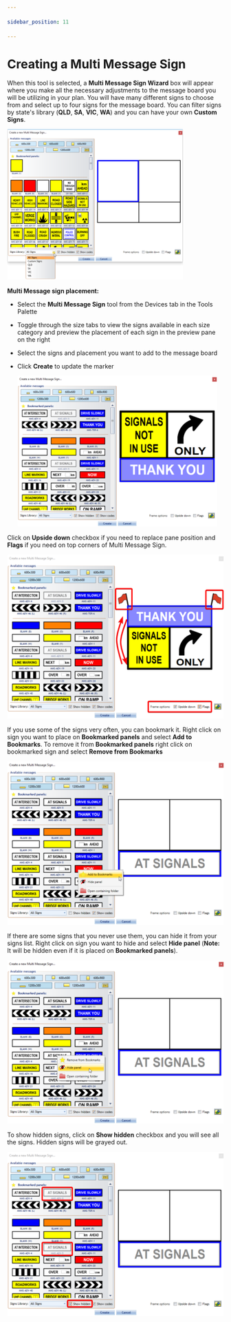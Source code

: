 ```yaml
---

sidebar_position: 11

---
```

# Creating a Multi Message Sign

When this tool is selected, a **Multi Message Sign Wizard** box will appear where you make all the necessary adjustments to the message board you will be utilizing in your plan. You will have many different signs to choose from and select up to four signs for the message board. You can filter signs by state's library (**QLD**, **SA**, **VIC**, **WA**) and you can have your own **Custom Signs**.

![MMS_library](./assets/MMS_library.png)

**Multi Message sign placement:**

 - Select the **Multi Message Sign** tool from the Devices tab in the Tools Palette
 - Toggle through the size tabs to view the signs available in each size category and preview the placement of each sign in the preview pane on the right
 - Select the signs and placement you want to add to the message board
 - Click **Create** to update the marker

    ![Create_a_new_Multi_Message_Sign](./assets/Create_a_new_Multi_Message_Sign.png)

Click on **Upside down** checkbox if you need to replace pane position and **Flags** if you need on top corners of Multi Message Sign.

![MMS_upside_down_with_flags](./assets/MMS_upside_down_with_flags.png)

If you use some of the signs very often, you can bookmark it. Right click on sign you want to place on **Bookmarked panels** and select **Add to Bookmarks**. To remove it from **Bookmarked panels** right click on bookmarked sign and select **Remove from Bookmarks**

![MMS_bookmark_sign](./assets/MMS_bookmark_sign.png)

If there are some signs that you never use them, you can hide it from your signs list. Right click on sign you want to hide and select **Hide panel** (**Note:** It will be hidden even if it is placed on **Bookmarked panels**).

![MMS_hide_panel](./assets/MMS_hide_panel.png)

To show hidden signs, click on **Show hidden** checkbox and you will see all the signs. Hidden signs will be grayed out. 

![MMS_hidden_signs](./assets/MMS_hidden_signs.png)
